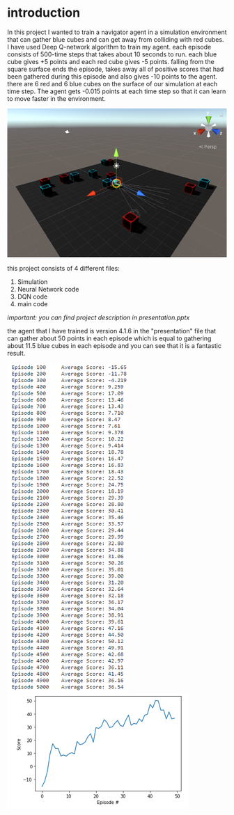 # introduction
In this project I wanted to train a navigator agent in a simulation environment that can gather blue cubes and can get away from colliding with red cubes.
I have used Deep Q-network algorithm to train my agent.
each episode consists of 500-time steps that takes about 10 seconds to run. each blue cube gives +5 points and each red cube gives -5 points. falling from the square surface ends the episode, takes away all of positive scores that had been gathered during this episode and also gives -10 points to the agent. there are 6 red and 6 blue cubes on the surface of our simulation at each time step. The agent gets -0.015 points at each time step so that it can learn to move faster in the environment.

![alt text](https://github.com/AlirezaTalakoobi/DQN-navigator-agent/blob/master/1.PNG?raw=true)

this project consists of 4 different files:
1. Simulation
2. Neural Network code
3. DQN code
4. main code

*important: you can find project description in presentation.pptx*

 the agent that I have trained is version 4.1.6 in the "presentation" file that can gather about 50 points in each episode which is equal to gathering about 11.5 blue cubes in each episode and you can see that it is a fantastic result.
 
 ![alt text](https://github.com/AlirezaTalakoobi/DQN-navigator-agent/blob/master/learning%20process.PNG?raw=true)
 ![alt text](https://github.com/AlirezaTalakoobi/DQN-navigator-agent/blob/master/map.PNG?raw=true)
